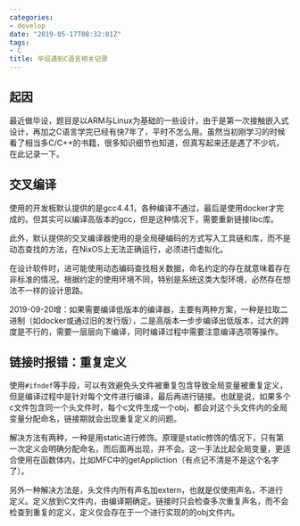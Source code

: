 ```yaml
---
categories: 
- develop
date: "2019-05-17T08:32:01Z"
tags: 
- C
title: 毕设遇到C语言相关记录
---
```


## 起因

最近做毕设，题目是以ARM与Linux为基础的一些设计，由于是第一次接触嵌入式设计，再加之C语言学完已经有快7年了，平时不怎么用。虽然当初刚学习的时候看了相当多C/C++的书籍，很多知识细节也知道，但真写起来还是遇了不少坑，在此记录一下。

<!--more-->

## 交叉编译

使用的开发板默认提供的是gcc4.4.1，各种编译不通过，最后是使用docker才完成的。但其实可以编译高版本的gcc，但是这种情况下，需要重新链接libc库。

此外，默认提供的交叉编译器使用的是全局硬编码的方式写入工具链和库，而不是动态查找的方法，在NixOS上无法正确运行，必须进行虚拟化。

在设计软件时，进可能使用动态编码查找相关数据，命名约定的存在就意味着存在非标准的情况。根据约定的使用环境不同，特别是系统这类大型环境，必然存在想法不一样的设计思路。

2019-09-20增：如果需要编译低版本的编译器，主要有两种方案，一种是拉取二进制（如docker或通过旧的发行版），二是高版本一步步编译出低版本，过大的跨度是不行的，需要一层层向下编译，同时编译过程中需要注意编译选项等操作。

## 链接时报错：重复定义

使用`#ifndef`等手段，可以有效避免头文件被重复包含导致全局变量被重复定义，但是编译过程中是针对每个文件进行编译，最后再进行链接。也就是说，如果多个c文件包含同一个头文件时，每个c文件生成一个obj，都会对这个头文件内的全局变量分配命名，链接期就会出现重复定义的问题。

解决方法有两种，一种是用static进行修饰。原理是static修饰的情况下，只有第一次定义会明确分配命名，而后面再出现，并不会。这一手法比起全局变量，更适合使用在函数体内，比如MFC中的getAppliction（有点记不清是不是这个名字了）。

另外一种解决方法是，头文件内所有声名加extern，也就是仅使用声名，不进行定义。定义放到C文件内，由编译期确定。链接时只会检查多次重复声名，而不会检查到重复的定义，定义仅会存在于一个进行实现的的obj文件内。
